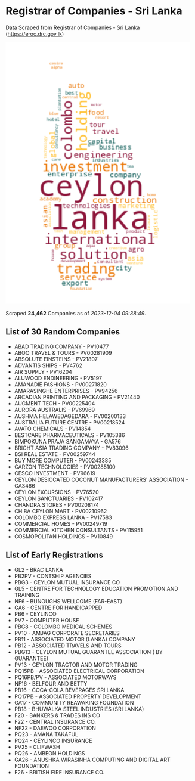 # Registrar of Companies - Sri Lanka

Data Scraped from Registrar of Companies - Sri Lanka (https://eroc.drc.gov.lk)

![word-cloud](data/word_cloud.png)

Scraped **24,462** Companies as of *2023-12-04 09:38:49*.

## List of 30 Random Companies

* ABAD TRADING COMPANY - PV10477
* ABOO TRAVEL & TOURS - PV00281909
* ABSOLUTE EINSTEINS - PV21807
* ADVANTIS SHIPS - PV4762
* AIR SUPPLY - PV16204
* ALUWOOD ENDINEERING - PV5197
* AMANADIE FASHIONS - PV00271820
* AMARASINGHE ENTERPRISES - PV94256
* ARCADIAN PRINTING AND PACKAGING - PV21440
* AUGMENT TECH - PV00225404
* AURORA AUSTRALIS - PV69969
* AUSHMA HELAWEDAGEDARA - PV00200133
* AUSTRALIA FUTURE CENTRE - PV00218524
* AVATO CHEMICALS - PV14854
* BESTCARE PHARMACEUTICALS - PV105386
* BIMPOKUNA PRAJA SANGAMAYA - GA576
* BRIGHT ASIA TRADING COMPANY - PV83096
* BSI REAL ESTATE - PV00259744
* BUY MORE COMPUTER - PV00243385
* CARZON TECHNOLOGIES - PV00285100
* CESCO INVESTMENT - PV96619
* CEYLON DESICCATED COCONUT MANUFACTURERS' ASSOCIATION - GA3466
* CEYLON EXCURSIONS - PV76520
* CEYLON SANCTUARIES - PV102417
* CHANDRA STORES - PV00208174
* CHIBA CEYLON MART - PV00210962
* COLOMBO EXPRESS LANKA - PV17583
* COMMERCIAL HOMES - PV00249719
* COMMERCIAL KITCHEN CONSULTANTS - PV115951
* COSMOPOLITAN HOLDINGS - PV10849

## List of Early Registrations

* GL2 - BRAC LANKA 
* PB2PV - CONTSHIP AGENCIES 
* PBG3 - CEYLON MUTUAL INSURANCE CO 
* GL5 - CENTRE FOR TECHNOLOGY EDUCATION PROMOTION AND TRAINING 
* NF6 - BUNOUGHS WELLCOME (FAR-EAST) 
* GA6 - CENTRE FOR HANDICAPPED 
* PB6 - CEYLINCO 
* PV7 - COMPUTER HOUSE 
* PBG8 - COLOMBO MEDICAL SCHEMES 
* PV10 - AMJAG CORPORATE SECRETARIES 
* PB11 - ASSOCIATED MOTOR (LANKA) COMPANY 
* PB12 - ASSOCIATED TRAVELS AND TOURS 
* PBG13 - CEYLON MUTUAL GUARANTEE ASSOCIATION ( BY GUARANTEE) 
* PV13 - CEYLON TRACTOR AND MOTOR TRADING 
* PQ15PB - ASSOCIATED ELECTRICAL CORPORATION 
* PQ16PB/PV - ASSOCIATED MOTORWAYS 
* NF16 - BELFOUR AND BETTY 
* PB16 - COCA-COLA BEVERAGES SRI LANKA 
* PQ17PB - ASSOCIATED PROPERTY DEVELOPMENT 
* GA17 - COMMUNITY REAWAKING FOUNDATION 
* PB18 - BHUWALKA STEEL INDUSTRIES (SRI LANKA) 
* F20 - BANKERS & TRADES INS CO 
* F22 - CENTRAL INSURANCE CO. 
* NF22 - DAEWOO CORPORATION 
* PQ23 - AMANA TAKAFUL 
* PQ24 - CEYLINCO INSURANCE 
* PV25 - CLIFWASH 
* PQ26 - AMBEON HOLDINGS 
* GA26 - ANUSHKA WIRASINHA COMPUTING AND DIGITAL ART FOUNDATION 
* F26 - BRITISH FIRE INSURANCE CO. 